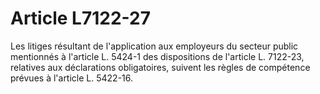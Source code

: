 # Article L7122-27

Les litiges résultant de l'application aux employeurs du secteur public mentionnés à l'article L. 5424-1 des dispositions de l'article L. 7122-23, relatives aux déclarations obligatoires, suivent les règles de compétence prévues à l'article L. 5422-16.